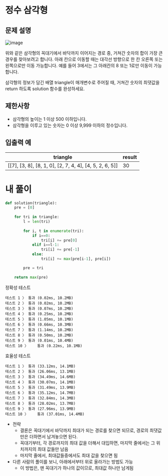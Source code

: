# 정수 삼각형
## 문제 설명
![image](https://github.com/Namkwangwoon/TIL-Algorithm-/assets/19163372/a13ce15f-e491-4c7d-94dc-8f0c18a527a4)


위와 같은 삼각형의 꼭대기에서 바닥까지 이어지는 경로 중, 거쳐간 숫자의 합이 가장 큰 경우를 찾아보려고 합니다. 아래 칸으로 이동할 때는 대각선 방향으로 한 칸 오른쪽 또는 왼쪽으로만 이동 가능합니다. 예를 들어 3에서는 그 아래칸의 8 또는 1로만 이동이 가능합니다.

삼각형의 정보가 담긴 배열 triangle이 매개변수로 주어질 때, 거쳐간 숫자의 최댓값을 return 하도록 solution 함수를 완성하세요.

## 제한사항
- 삼각형의 높이는 1 이상 500 이하입니다.
- 삼각형을 이루고 있는 숫자는 0 이상 9,999 이하의 정수입니다.

## 입출력 예
|triangle|result|
|-|-|
|[[7], [3, 8], [8, 1, 0], [2, 7, 4, 4], [4, 5, 2, 6, 5]]|30|

# 내 풀이
```python
def solution(triangle):
    pre = [0]
    
    for tri in triangle:
        l = len(tri)
        
        for i, t in enumerate(tri):
            if i==0:
                tri[i] += pre[0]
            elif i==l-1:
                tri[i] += pre[-1]
            else:
                tri[i] += max(pre[i-1], pre[i])

        pre = tri
    
    return max(pre)
```
정확성  테스트
```
테스트 1 〉	통과 (0.02ms, 10.2MB)
테스트 2 〉	통과 (0.02ms, 10.2MB)
테스트 3 〉	통과 (0.07ms, 10.2MB)
테스트 4 〉	통과 (0.25ms, 10.2MB)
테스트 5 〉	통과 (1.05ms, 10.1MB)
테스트 6 〉	통과 (0.66ms, 10.3MB)
테스트 7 〉	통과 (1.14ms, 10.2MB)
테스트 8 〉	통과 (0.50ms, 10.2MB)
테스트 9 〉	통과 (0.01ms, 10.4MB)
테스트 10 〉	통과 (0.22ms, 10.1MB)
```
효율성  테스트
```
테스트 1 〉	통과 (33.12ms, 14.1MB)
테스트 2 〉	통과 (26.06ms, 13.1MB)
테스트 3 〉	통과 (34.49ms, 14.6MB)
테스트 4 〉	통과 (30.07ms, 14.1MB)
테스트 5 〉	통과 (31.49ms, 13.9MB)
테스트 6 〉	통과 (35.12ms, 14.7MB)
테스트 7 〉	통과 (32.84ms, 14.3MB)
테스트 8 〉	통과 (28.02ms, 13.7MB)
테스트 9 〉	통과 (27.96ms, 13.9MB)
테스트 10 〉	통과 (37.01ms, 14.4MB)
```
- 전략
  - 결론은 꼭대기에서 바닥까지 최대가 되는 경로를 찾으면 되므로, 경로의 최댓값만은 더하면서 남겨놓으면 된다.
  - 꼭대기부터, 각 경로까지의 최대 값을 더해서 대입하면, 마지막 줄에서는 그 위치까지의 최대 값들만 남음
  - 마지막 줄에서, 최대값들중에서도 최대 값을 찾으면 됨
- 다른 사람의 풀이를 보니, 아래에서부터 위로 올라가는 방법도 가능
  - 이 방법은, 맨 꼭대기가 하나의 값이므로, 최대값 하나만 남게됨
